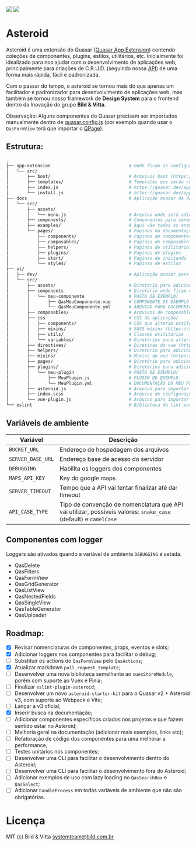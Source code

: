 <img src="https://img.shields.io/npm/v/@bildvitta/quasar-ui-asteroid.svg?label=quasar-ui-asteroid">
<img src="https://img.shields.io/npm/v/@bildvitta/quasar-app-extension-asteroid.svg?label=quasar-app-extension-asteroid">

# Asteroid
Asteroid é uma extensão do Quasar ([Quasar App Extension](https://quasar.dev/app-extensions/introduction)) contendo coleções de componentes, plugins, estilos, utilitários, etc. Inicialmente foi idealizado para nos ajudar com o desenvolvimento de aplicações web, principalmente para criações de C.R.U.D. (seguindo nossa [API](http://github.com/bildvitta/api)) de uma forma mais rápida, fácil e padronizada.

Com o passar do tempo, o asteroid se tornou mais do que apenas um facilitador e padronizador para desenvolvimento de aplicações web, mas também se tornou nosso framework de **Design System** para o frontend dentro da Inovação do grupo **Bild & Vitta**.

Observação: Alguns componentes do Quasar precisam ser importados manualmente dentro de [quasar.config.js](https://quasar.dev/quasar-cli/quasar-conf-js#Property%3A-framework) (por exemplo quando usar o `QasFormView` terá que importar o [QPage](https://quasar.dev/layout/page#Introduction)).

## Estrutura:

```bash
.
├── app-extension                              # Onde ficam as configurações do app-extension, como arquivos de boot/
│   └── src/
│       ├── boot/                              # Arquivos boot (https://quasar.dev/quasar-cli-vite/boot-files#introduction)
│       ├── templates/                         # Templates que serão copiados para dentro do projeto na hora de instalar o asteroid
│       ├── index.js                           # https://quasar.dev/app-extensions/development-guide/index-api
│       └── install.js                         # https://quasar.dev/app-extensions/development-guide/install-api
├── docs                                       # Aplicação quasar da documentação (https://asteroid-v3.vercel.app/)/
│   └── src/
│       ├── assets/
│       │   └── menu.js                        # Arquivo onde será adicionado os items para o menu da documentação
│       ├── components/                        # Componentes para serem usados na criação da documentação
│       ├── examples/                          # Aqui vão todos os arquivos .vue que serão usados como exemplos na documentação
│       └── pages/                             # Paginas da documentação, cada arquivo markdown é uma pagina./
│           ├── components/                    # Paginas de componentes
│           ├── composables/                   # Paginas de composables
│           ├── helpers/                       # Paginas de utilitários
│           ├── plugins/                       # Paginas de plugins
│           ├── start/                         # Paginas de iniciando
│           └── styles/                        # Paginas de estilos
├── ui/
│   ├── dev/                                   # Aplicação quasar para ser utilizada nos testes enquanto esta em desenvolvimento
│   └── src/
│       ├── assets/                            # Diretório para adicionar arquivos como images, svg, etc.
│       ├── components                         # Diretório onde ficam de fato os componentes do asteroid/
│       │   └── meu-componente                 # PASTA DE EXEMPLO/
│       │       ├── QasMeuComponente.vue       # COMPONENTE DE EXEMPLO
│       │       └── QasMeuComponente.yml       # ARQUIVO PARA DOCUMENTAÇÃO DE EXEMPLO
│       ├── composables/                       # Arquivos de composables (https://vuejs.org/guide/reusability/composables.html)
│       ├── css                                # CSS da aplicação/
│       │   ├── components/                    # CSS que alteram estilos de componentes
│       │   ├── mixins/                        # SASS mixins (https://sass-lang.com/documentation/at-rules/mixin)
│       │   ├── utils/                         # Classes utilitárias
│       │   └── variables/                     # Diretórios para alterar variáveis do sass e css
│       ├── directives/                        # Diretivas do vue (https://vuejs.org/api/built-in-directives.html#built-in-directives)
│       ├── helpers/                           # Diretório para adicionar funções utilitárias
│       ├── mixins/                            # Mixins do vue (https://vuejs.org/api/options-composition.html#mixins)
│       ├── pages/                             # Diretório para adicionar paginas para aplicação, como por exemplo: paginas de erro 404, 403, 500.
│       ├── plugins/                           # Diretórios para adicionar plugins/
│       │   └── meu-plugin                     # PASTA DE EXEMPLO/
│       │       ├── MeuPlugin.js               # PLUGIN DE EXEMPLO
│       │       └── MeuPlugin.yml              # DOCUMENTAÇÃO DO MEU PLUGIN DE EXEMPLO
│       ├── asteroid.js                        # Arquivo para importar e exportar arquivos de: helpers, mixins, veu-plugin e composables
│       ├── index.scss                         # Arquivo de configurações de algumas variáveis do sass e css e para importar todos os arquivos css do asteroid
│       └── vue-plugin.js                      # Arquivo para importar todos components, diretivas e plugins criados dentro do /ui.
└── eslint                                     # Biblioteca de lint para o asteroid.
```

## Variáveis de ambiente

| Variável | Descrição  |
| ------------ | ------------ |
| `BUCKET_URL` | Endereço de hospedagem dos arquivos |
| `SERVER_BASE_URL` | Endereço base de acesso do servidor |
| `DEBUGGING` | Habilita os loggers dos componentes |
| `MAPS_API_KEY` | Key do google maps |
| `SERVER_TIMEOUT` | Tempo que a API vai tentar finalizar até dar timeout |
| `API_CASE_TYPE` | Tipo de convenção de nomenclatura que API vai utilizar, possíveis valores: `snake_case` (default) e `camelCase` |

## Componentes com logger
Loggers são ativados quando a variável de ambiente `DEBUGGING` é setada.

- QasDelete
- QasFilters
- QasFormView
- QasGridGenerator
- QasListView
- QasNestedFields
- QasSingleView
- QasTableGenerator
- QasUploader

## Roadmap:

- [x] Revisar nomenclaturas de componentes, props, eventos e slots;
- [x] Adicionar loggers nos componentes para facilitar o debug;
- [ ] Substituir os actions do `QasFormView` pelo `QasActions`;
- [x] Atualizar markdown `pull_request_template`;
- [ ] Desenvolver uma nova biblioteca semelhante ao `vuexStoreModule`, porém com suporte ao Vuex e Pinia;
- [ ] Finalizar `eslint-plugin-asteroid`;
- [ ] Desenvolver um novo `asteroid-starter-kit` para o Quasar v2 + Asteroid v3, com suporte ao Webpack e Vite;
- [ ] Lançar a v3 oficial;
- [x] Inserir busca na documentação;
- [ ] Adicionar componentes específicos criados nos projetos e que fazem sentido estar no Asteroid;
- [ ] Melhoria geral na documentação (adicionar mais exemplos, links etc);
- [ ] Refatoração de código dos componentes para uma melhorar a performance;
- [ ] Testes unitários nos componentes;
- [ ] Desenvolver uma CLI para facilitar o desenvolvimento dentro do Asteroid;
- [ ] Desenvolver uma CLI para facilitar o desenvolvimento fora do Asteroid;
- [ ] Adicionar exemplos de uso com lazy loading no `QasSearchBox` e `QasSelect`;
- [ ] Adicionar `handleProcess` em todas variáveis de ambiente que não são obrigatórias.

# Licença

MIT (c) Bild & Vitta <systemteam@bild.com.br>
